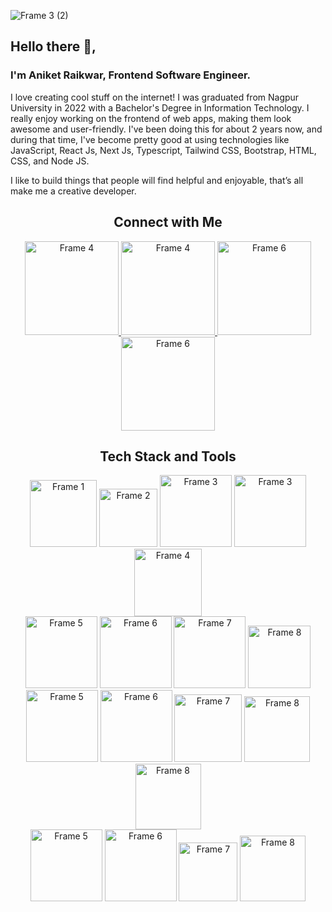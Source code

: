 ![Frame 3 (2)](https://github.com/aniket-raikwar-dev/aniket-raikwar-dev/assets/65860069/4568cd74-47e0-45bc-a7a8-0bfe695ef541)


## Hello there 👋,

### I'm Aniket Raikwar, Frontend Software Engineer.

I love creating cool stuff on the internet! I was graduated from Nagpur University in 2022 with a Bachelor's Degree in Information Technology. I really enjoy working on the frontend of web apps, making them look awesome and user-friendly. I've been doing this for about 2 years now, and during that time, I've become pretty good at using technologies like JavaScript, React Js, Next Js, Typescript, Tailwind CSS, Bootstrap, HTML, CSS, and Node JS. 

I like to build things that people will find helpful and enjoyable, that’s all make me a creative developer.


<h2 align="center">Connect with Me</h2>

<div align="center">
<a href="https://www.instagram.com/aniket.raikwar_/" target="_blank">
  <img src="https://github.com/aniket-raikwar-dev/aniket-raikwar-dev/assets/65860069/a943662e-c08c-4ca7-9c11-9ff58d288302" alt="Frame 4" width="150"/>
</a>
<a href="https://github.com/aniket-raikwar-dev" target="_blank">
  <img src="https://github.com/aniket-raikwar-dev/aniket-raikwar-dev/assets/65860069/84c5fcfd-5830-4338-9e07-3a6d774b035e" alt="Frame 4" width="150"/>
</a>
<a href="https://x.com/raikwar_101" target="_blank">
 <img src="https://github.com/aniket-raikwar-dev/aniket-raikwar-dev/assets/65860069/66793683-d22e-4fa0-8db8-b8964ab32d32" alt="Frame 6" width="150"/>
</a>
<a href="https://medium.com/@aniket.raikwar.101" target="_blank">
 <img src="https://github.com/aniket-raikwar-dev/aniket-raikwar-dev/assets/65860069/8d38127b-f56e-416f-bc29-8f2b52e0cef4" alt="Frame 6" width="150"/>
</a>
</div>



<h2 align="center">Tech Stack and Tools</h2>

<div align="center">
  <img src="https://github.com/aniket-raikwar-dev/aniket-raikwar-dev/assets/65860069/79fba760-8813-46e6-b726-0628595857f4" alt="Frame 1" width="107"/>
  <img src="https://github.com/aniket-raikwar-dev/aniket-raikwar-dev/assets/65860069/e45178e9-0d68-4356-b2d2-244b16c639d0" alt="Frame 2" width="93"/>
  <img src="https://github.com/aniket-raikwar-dev/aniket-raikwar-dev/assets/65860069/d7ae064c-0b0e-4055-923f-c95420f88573" alt="Frame 3" width="115"/>
  <img src="https://github.com/aniket-raikwar-dev/aniket-raikwar-dev/assets/65860069/64e6be06-0663-4f2d-9fc9-5cdc925e0c3a" alt="Frame 3" width="115"/>
  <img src="https://github.com/aniket-raikwar-dev/aniket-raikwar-dev/assets/65860069/edbfcbca-36f7-4557-82f7-46d9fe885c8c" alt="Frame 4" width="108"/>
</div>


<div align="center">
  <img src="https://github.com/aniket-raikwar-dev/aniket-raikwar-dev/assets/65860069/e2072da6-473e-43c5-bb5c-e42a1d7e4a4b" alt="Frame 5" width="115"/>
  <img src="https://github.com/aniket-raikwar-dev/aniket-raikwar-dev/assets/65860069/7026800a-0632-4bd7-b886-26d0afbaa63c" alt="Frame 6" width="115"/>
  <img src="https://github.com/aniket-raikwar-dev/aniket-raikwar-dev/assets/65860069/f2ea834a-b307-47f9-8313-1d55c1df452f" alt="Frame 7" width="115"/>
  <img src="https://github.com/aniket-raikwar-dev/aniket-raikwar-dev/assets/65860069/f657ecb7-3098-4680-867c-fe0ee2b0a67a" alt="Frame 8" width="100"/>
</div>







<div align="center">
  <img src="https://github.com/aniket-raikwar-dev/aniket-raikwar-dev/assets/65860069/753b14ee-1a93-408d-9bdc-ac918ab487de" alt="Frame 5" width="115"/>
  <img src="https://github.com/aniket-raikwar-dev/aniket-raikwar-dev/assets/65860069/9dbb4f1e-1946-4c9f-ac7a-c2895adb0fa6" alt="Frame 6" width="115"/>
  <img src="https://github.com/aniket-raikwar-dev/aniket-raikwar-dev/assets/65860069/197952cc-3820-45f0-9e43-1a5e3bfa8e92" alt="Frame 7" width="108"/>
  <img src="https://github.com/aniket-raikwar-dev/aniket-raikwar-dev/assets/65860069/c0f327b8-3d54-45cd-aeba-efa78becf55d" alt="Frame 8" width="105"/>
  <img src="https://github.com/aniket-raikwar-dev/aniket-raikwar-dev/assets/65860069/f615fb74-7ac8-4dd5-8e94-78cddfa60272" alt="Frame 8" width="105"/>
</div>


<div align="center">
  <img src="https://github.com/aniket-raikwar-dev/aniket-raikwar-dev/assets/65860069/d3d593e0-cdca-430f-814c-977c0f5a434f" alt="Frame 5" width="115"/>
  <img src="https://github.com/aniket-raikwar-dev/aniket-raikwar-dev/assets/65860069/95f9d83f-0429-4e27-a4dd-5fd1d1b6edb3" alt="Frame 6" width="115"/>
  <img src="https://github.com/aniket-raikwar-dev/aniket-raikwar-dev/assets/65860069/14769ca9-8295-4842-b548-0eef3ce75fb9" alt="Frame 7" width="94"/>
  <img src="https://github.com/aniket-raikwar-dev/aniket-raikwar-dev/assets/65860069/f2158c04-d87e-4264-a0d0-e703730771a2" alt="Frame 8" width="105"/>
</div>


